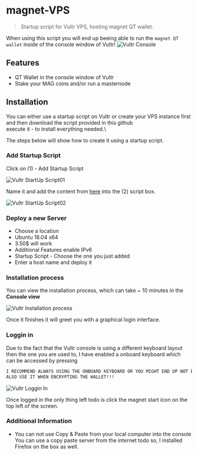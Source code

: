 # magnet-VPS

> Startup script for Vultr VPS, hosting magnet QT wallet.

When using this script you will end up beeing able to run the `magnet QT wallet` inside of the console window of Vultr!
![Vultr Console](https://picture.png)

## Features

- QT Wallet in the console window of Vultr
- Stake your MAG coins and/or run a masternode

## Installation

You can either use a startup script on Vultr or create your VPS instance first and then download the script provided in this github\
execute it - to install everything needed.\

The steps below will show how to create it using a startup script.

### Add Startup Script

Click on (1) - Add Startup Script

![Vultr StartUp Script01](https://picture.png)

Name it and add the content from [here](https://raw.githubusercontent.com/temp69/magnet-VPS/master/magnet_VPS_startup.sh) into the (2) script box.

![Vultr StartUp Script02](https://picture.png)

### Deploy a new Server

- Choose a location
- Ubuntu 18.04 x64
- 3.50$ will work
- Additional Features enable IPv6
- Startup Script - Choose the one you just added
- Enter a host name and deploy it

### Installation process

You can view the installation process, which can take ~ 10 minutes in the **Console view**

![Vultr Installation process](https://picture.png)

Once it finishes it will greet you with a graphical login interface.

### Loggin in

Due to the fact that the Vultr console is using a different keyboard layout then the one you are used to, I have enabled a onboard keyboard which\
can be accessed by pressing **<F3>**

```diff
I RECOMMEND ALWAYS USING THE ONBOARD KEYBOARD OR YOU MIGHT END UP NOT BEEING ABLE TO LOG IN
ALSO USE IT WHEN ENCRYPTING THE WALLET!!!
```
![Vultr Loggin In](https://picture.png)

Once logged in the only thing left todo is click the magnet start icon on the top left of the screen.

### Additional Information

- You can not use Copy & Paste from your local computer into the console\
You can use a copy paste server from the internet todo so, I installed Firefox on the box as well.

